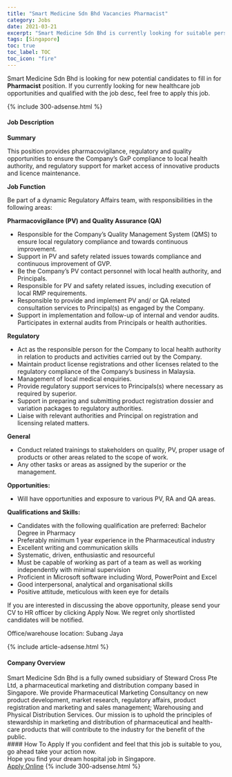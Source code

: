 ```yaml
---
title: "Smart Medicine Sdn Bhd Vacancies Pharmacist" 
category: Jobs 
date: 2021-03-21 
excerpt: "Smart Medicine Sdn Bhd is currently looking for suitable person to fill in the Pharmacist which positioned at Singapore" 
tags: [Singapore] 
toc: true 
toc_label: TOC 
toc_icon: "fire" 
--- 
```


<p>Smart Medicine Sdn Bhd is looking for new potential candidates to fill in for <b>Pharmacist</b> position. If you currently looking for new healthcare job opportunities and qualified with the job desc, feel free to apply this job.
</p>{% include 300-adsense.html %} 
<div><div><h4>Job Description</h4></div><div><div><span><div><p><strong>Summary</strong></p><p>This position provides pharmacovigilance, regulatory and quality opportunities to ensure the Company&#8217;s GxP compliance to local health authority, and regulatory support for market access of innovative products and licence maintenance.<strong>&#160;</strong></p><p><strong>Job Function</strong></p><p>Be part of a dynamic Regulatory Affairs team, with responsibilities in the following areas:</p><p><strong>Pharmacovigilance (PV) and Quality Assurance (QA)</strong></p><ul><li>Responsible for the Company&#8217;s Quality Management System (QMS) to ensure local regulatory compliance and towards continuous improvement.</li><li>Support in PV and safety related issues towards compliance and continuous improvement of GVP.</li><li>Be the Company&#8217;s PV contact personnel with local health authority, and Principals.</li><li>Responsible for PV and safety related issues, including execution of local RMP requirements.</li><li>Responsible to provide and implement PV and/ or QA related consultation services to Principal(s) as engaged by the Company.</li><li>Support in implementation and follow-up of internal and vendor audits. Participates in external audits from Principals or health authorities.</li></ul><p><strong>Regulatory</strong></p><ul><li>Act as the responsible person for the Company to local health authority in relation to products and activities carried out by the Company.</li><li>Maintain product license registrations and other licenses related to the regulatory compliance of the Company&#8217;s business in Malaysia.</li><li>Management of local medical enquiries.</li><li>Provide regulatory support services to Principals(s) where necessary as required by superior.</li><li>Support in preparing and submitting product registration dossier and variation packages to regulatory authorities.</li><li>Liaise with relevant authorities and Principal on registration and licensing related matters.</li></ul><p><strong>General</strong></p><ul><li>Conduct related trainings to stakeholders on quality, PV, proper usage of products or other areas related to the scope of work.</li><li>Any other tasks or areas as assigned by the superior or the management.<strong>&#160;</strong></li></ul><p><strong>Opportunities:</strong></p><ul><li>Will have opportunities and exposure to various PV, RA and QA areas.&#160;</li></ul><p><strong>Qualifications and Skills:</strong></p><ul><li>Candidates with the following qualification are preferred:&#160;Bachelor Degree in Pharmacy</li><li>Preferably minimum 1 year experience in the Pharmaceutical industry</li><li>Excellent writing and communication skills</li><li>Systematic, driven, enthusiastic and resourceful</li><li>Must be capable of working as part of a team as well as working independently with minimal supervision</li><li>Proficient in Microsoft software including Word, PowerPoint and Excel</li><li>Good interpersonal, analytical and organisational skills</li><li>Positive attitude, meticulous with keen eye for details</li></ul><p>If you are interested in discussing the above opportunity, please send your CV to HR officer by clicking Apply Now. We regret only shortlisted candidates will be notified.&#160;</p><p>Office/warehouse location: Subang Jaya</p></div></span></div></div></div> 
{% include article-adsense.html %} 
<div><div><h4>Company Overview</h4></div><div><div><span><div><div>
	Smart Medicine Sdn Bhd is a fully owned subsidiary of Steward Cross Pte Ltd, a pharmaceutical marketing and distribution company based in Singapore.&#160;We provide Pharmaceutical Marketing Consultancy on new product development, market research, regulatory affairs, product registration and marketing and sales management; Warehousing and Physical Distribution Services.&#160;Our mission is to uphold the principles of stewardship in marketing and distribution of pharmaceutical and health-care products that will contribute to the industry for the benefit of the public.</div></div></span></div></div></div> 
#### How To Apply 
If you confident and feel that this job is suitable to you, go ahead take your action now. <br/> 
Hope you find your dream hospital job in Singapore. <br/> 
<a href="https://www.jobstreet.com.my/en/job/pharmacist-8416357/origin/sg?jobId=jobstreet-sg-job-8416357" class="btn btn--warning" target="_blank" rel="nofollow noopenner">Apply Online</a> 
{% include 300-adsense.html %} 
